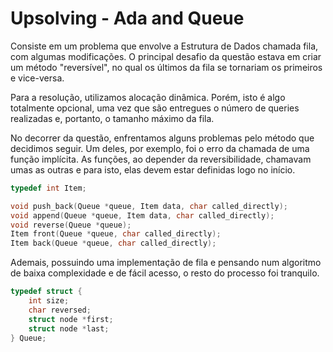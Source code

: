 # Upsolving - Ada and Queue

Consiste em um problema que envolve a Estrutura de Dados chamada fila, com algumas modificações. O principal desafio da questão estava em criar um método "reversível", no qual os últimos da fila se tornariam os primeiros e vice-versa. 

Para a resolução, utilizamos alocação dinâmica. Porém, isto é algo totalmente opcional, uma vez que são entregues o número de queries realizadas e, portanto, o tamanho máximo da fila.

No decorrer da questão, enfrentamos alguns problemas pelo método que decidimos seguir. Um deles, por exemplo, foi o erro da chamada de uma função implícita. As funções, ao depender da reversibilidade, chamavam umas as outras e para isto, elas devem estar definidas logo no início.

```c
typedef int Item;

void push_back(Queue *queue, Item data, char called_directly);
void append(Queue *queue, Item data, char called_directly);
void reverse(Queue *queue);
Item front(Queue *queue, char called_directly);
Item back(Queue *queue, char called_directly);
```

Ademais, possuindo uma implementação de fila e pensando num algoritmo de baixa complexidade e de fácil acesso, o resto do processo foi tranquilo.

```c
typedef struct {
    int size;
    char reversed;
    struct node *first;
    struct node *last;
} Queue;
```